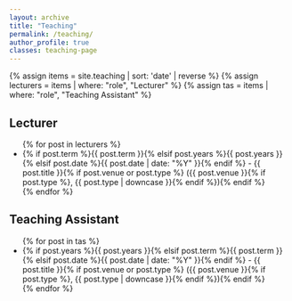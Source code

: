 ```yaml
---
layout: archive
title: "Teaching"
permalink: /teaching/
author_profile: true
classes: teaching-page
---
```


{% assign items = site.teaching | sort: 'date' | reverse %}
{% assign lecturers = items | where: "role", "Lecturer" %}
{% assign tas = items | where: "role", "Teaching Assistant" %}

## Lecturer
<ul class="teaching-list">
{% for post in lecturers %}
  <li>
    {% if post.term %}{{ post.term }}{% elsif post.years %}{{ post.years }}{% elsif post.date %}{{ post.date | date: "%Y" }}{% endif %}
    - {{ post.title }}{% if post.venue or post.type %} ({{ post.venue }}{% if post.type %}, {{ post.type | downcase }}{% endif %}){% endif %}
  </li>
{% endfor %}
</ul>

## Teaching Assistant
<ul class="teaching-list">
{% for post in tas %}
  <li>
    {% if post.years %}{{ post.years }}{% elsif post.term %}{{ post.term }}{% elsif post.date %}{{ post.date | date: "%Y" }}{% endif %}
    - {{ post.title }}{% if post.venue or post.type %} ({{ post.venue }}{% if post.type %}, {{ post.type | downcase }}{% endif %}){% endif %}
  </li>
{% endfor %}
</ul>
